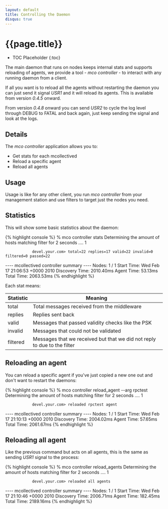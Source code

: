 ```yaml
---
layout: default
title: Controlling the Daemon
disqus: true
---
```

# {{page.title}}

 * TOC Placeholder
 {:toc}

The main daemon that runs on nodes keeps internal stats and supports reloading of agents, we provide
a tool - *mco controller* - to interact with any running daemon from a client.

If all you want is to reload all the agents without restarting the daemon you can just send it signal
*USR1* and it will reload its agents.  This is available from version *0.4.5* onward.

From version *0.4.8* onward you can send *USR2* to cycle the log level through DEBUG to FATAL and back
again, just keep sending the signal and look at the logs.

## Details

The _mco controller_ application allows you to:

 * Get stats for each mcollectived
 * Reload a specific agent
 * Reload all agents

## Usage
Usage is like for any other client, you run _mco controller_ from your management station and use filters
to target just the nodes you need.

## Statistics
This will show some basic statistics about the daemon:

{% highlight console %}
% mco controller stats
Determining the amount of hosts matching filter for 2 seconds .... 1

                devel.your.com> total=22 replies=17 valid=22 invalid=0 filtered=0 passed=22

---- mcollectived controller summary ----
           Nodes: 1 / 1
      Start Time: Wed Feb 17 21:06:53 +0000 2010
  Discovery Time: 2010.40ms
      Agent Time: 53.13ms
      Total Time: 2063.53ms
{% endhighlight %}

Each stat means:

|Statistic   |Meaning                                    |
|------------|-------------------------------------------|
|total|Total messages received from the middleware|
|replies|Replies sent back|
|valid|Messages that passed validity checks like the PSK|
|invalid|Messages that could not be validated|
|filtered|Messages that we received but that we did not reply to due to the filter|

## Reloading an agent
You can reload a specific agent if you've just copied a new one out and don't want to restart the daemons:

{% highlight console %}
% mco controller reload_agent --arg rpctest
Determining the amount of hosts matching filter for 2 seconds .... 1

                devel.your.com> reloaded rpctest agent

---- mcollectived controller summary ----
           Nodes: 1 / 1
      Start Time: Wed Feb 17 21:10:13 +0000 2010
  Discovery Time: 2004.02ms
      Agent Time: 57.65ms
      Total Time: 2061.67ms
{% endhighlight %}

## Reloading all agent
Like the previous command but acts on all agents, this is the same as sending *USR1* signal to the process:

{% highlight console %}
% mco controller reload_agents
Determining the amount of hosts matching filter for 2 seconds .... 1

                devel.your.com> reloaded all agents

---- mcollectived controller summary ----
           Nodes: 1 / 1
      Start Time: Wed Feb 17 21:10:46 +0000 2010
  Discovery Time: 2006.71ms
      Agent Time: 182.45ms
      Total Time: 2189.16ms
{% endhighlight %}
